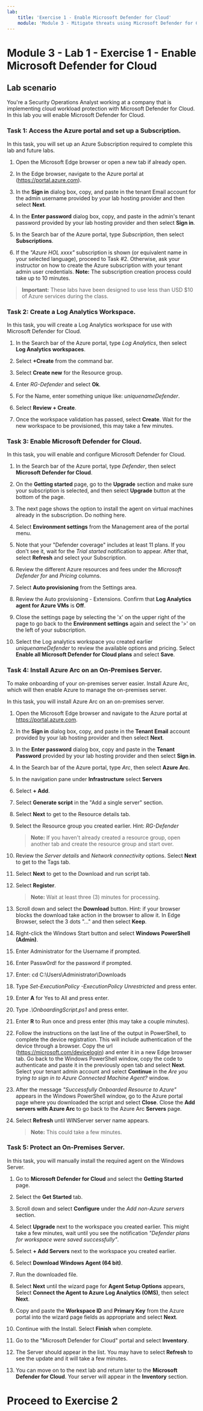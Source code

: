 ```yaml
---
lab:
    title: 'Exercise 1 - Enable Microsoft Defender for Cloud'
    module: 'Module 3 - Mitigate threats using Microsoft Defender for Cloud'
---
```


# Module 3 - Lab 1 - Exercise 1 - Enable Microsoft Defender for Cloud

## Lab scenario

You're a Security Operations Analyst working at a company that is implementing cloud workload protection with Microsoft Defender for Cloud.  In this lab you will enable Microsoft Defender for Cloud.


### Task 1: Access the Azure portal and set up a Subscription.

In this task, you will set up an Azure Subscription required to complete this lab and future labs.
  

1. Open the Microsoft Edge browser or open a new tab if already open.

2. In the Edge browser, navigate to the Azure portal at (https://portal.azure.com).

3. In the **Sign in** dialog box, copy, and paste in the tenant Email account for the admin username provided by your lab hosting provider and then select **Next**.

4. In the **Enter password** dialog box, copy, and paste in the admin's tenant password provided by your lab hosting provider and then select **Sign in**.

5. In the Search bar of the Azure portal, type *Subscription*, then select **Subscriptions**. 

6. If the *"Azure HOL xxxx"* subscription is shown (or equivalent name in your selected language), proceed to Task #2. Otherwise, ask your instructor on how to create the Azure subscription with your tenant admin user credentials. **Note:** The subscription creation process could take up to 10 minutes. 

>**Important:** These labs have been designed to use less than USD $10 of Azure services during the class.


### Task 2: Create a Log Analytics Workspace.

In this task, you will create a Log Analytics workspace for use with Microsoft Defender for Cloud.

1. In the Search bar of the Azure portal, type *Log Analytics*, then select **Log Analytics workspaces**.

2. Select **+Create** from the command bar.

3. Select **Create new** for the Resource group.

4. Enter *RG-Defender* and select **Ok**.

5. For the Name, enter something unique like: *uniquenameDefender*.

6. Select **Review + Create**.

7. Once the workspace validation has passed, select **Create**. Wait for the new workspace to be provisioned, this may take a few minutes.


### Task 3: Enable Microsoft Defender for Cloud.

In this task, you will enable and configure Microsoft Defender for Cloud.

1. In the Search bar of the Azure portal, type *Defender*, then select **Microsoft Defender for Cloud**.

2. On the **Getting started** page, go to the **Upgrade** section and make sure your subscription is selected, and then select **Upgrade** button at the bottom of the page.

3. The next page shows the option to install the agent on virtual machines already in the subscription. Do nothing here.

4. Select **Environment settings** from the Management area of the portal menu.

5. Note that your "Defender coverage" includes at least 11 plans. If you don't see it, wait for the *Trial started* notification to appear. After that, select **Refresh** and select your Subscription. 

6. Review the different Azure resources and fees under the *Microsoft Defender for* and *Pricing* columns.

7. Select **Auto provisioning** from the Settings area.

8. Review the Auto provisioning - Extensions. Confirm that **Log Analytics agent for Azure VMs** is **Off**.

9. Close the settings page by selecting the 'x' on the upper right of the page to go back to the **Environment settings** again and select the '>' on the left of your subscription.

10. Select the Log analytics workspace you created earlier *uniquenameDefender* to review the available options and pricing. Select **Enable all Microsoft Defender for Cloud plans** and select **Save**.


### Task 4: Install Azure Arc on an On-Premises Server.

To make onboarding of your on-premises server easier.  Install Azure Arc, which will then enable Azure to manage the on-premises server.

In this task, you will install Azure Arc on an on-premises server.

1. Open the Microsoft Edge browser and navigate to the Azure portal at https://portal.azure.com.

2. In the **Sign in** dialog box, copy, and paste in the **Tenant Email** account provided by your lab hosting provider and then select **Next**.

3. In the **Enter password** dialog box, copy and paste in the **Tenant Password** provided by your lab hosting provider and then select **Sign in**.

4. In the Search bar of the Azure portal, type *Arc*, then select **Azure Arc**.

5. In the navigation pane under **Infrastructure** select **Servers**

6. Select **+ Add**.

7. Select **Generate script** in the "Add a single server" section.

8. Select **Next** to get to the Resource details tab.

19. Select the Resource group you created earlier. Hint: *RG-Defender*

    >**Note:** If you haven't already created a resource group, open another tab and create the resource group and start over.

10. Review the *Server details* and *Network connectivity* options. Select **Next** to get to the Tags tab.

11. Select **Next** to get to the Download and run script tab.

12. Select **Register**.

    >**Note:** Wait at least three (3) minutes for processing.

13. Scroll down and select the **Download** button. Hint: if your browser blocks the download take action in the browser to allow it. In Edge Browser, select the 3 dots "..." and then select **Keep**. 

14. Right-click the Windows Start button and select **Windows PowerShell (Admin)**.

15. Enter Administrator for the Username if prompted.

16. Enter Passw0rd! for the password if prompted.

17. Enter: cd C:\Users\Administrator\Downloads

18. Type *Set-ExecutionPolicy -ExecutionPolicy Unrestricted* and press enter.

19. Enter **A** for Yes to All and press enter.

20. Type *.\OnboardingScript.ps1* and press enter.

21. Enter **R** to Run once and press enter (this may take a couple minutes).

22. Follow the instructions on the last line of the output in PowerShell, to complete the device registration.  This will include authentication of the device through a browser.  Copy the url (https://microsoft.com/devicelogin) and enter it in a new Edge browser tab. Go back to the Windows PowerShell window, copy the code to authenticate and paste it in the previously open tab and select **Next**. Select your tenant admin account and select **Continue** in the *Are you trying to sign in to Azure Connected Machine Agent?* window. 

23. After the message *"Successfully Onboarded Resource to Azure"* appears in the Windows PowerShell window, go to the Azure portal page where you downloaded the script and select **Close**. Close the **Add servers with Azure Arc** to go back to the Azure Arc **Servers** page.

24. Select **Refresh** until WINServer server name appears.

    >**Note:** This could take a few minutes.


### Task 5: Protect an On-Premises Server.

In this task, you will manually install the required agent on the Windows Server.

1. Go to **Microsoft Defender for Cloud** and select the **Getting Started** page.

2. Select the **Get Started** tab.

3. Scroll down and select **Configure** under the *Add non-Azure servers* section.

4. Select **Upgrade** next to the workspace you created earlier.  This might take a few minutes, wait until you see the notification *"Defender plans for workspace were saved successfully"*.

5. Select **+ Add Servers** next to the workspace you created earlier.

6. Select **Download Windows Agent (64 bit)**.

7. Run the downloaded file.

8. Select **Next** until the wizard page for **Agent Setup Options** appears, Select **Connect the Agent to Azure Log Analytics (OMS)**, then select **Next**.

9. Copy and paste the **Workspace ID** and **Primary Key** from the Azure portal into the wizard page fields as appropriate and select **Next**.

10. Continue with the Install. Select **Finish** when complete.

11. Go to the "Microsoft Defender for Cloud" portal and select **Inventory**.

12. The Server should appear in the list.  You may have to select **Refresh** to see the update and it will take a few minutes.

13. You can move on to the next lab and return later to the **Microsoft Defender for Cloud**. Your server will appear in the **Inventory** section. 

# Proceed to Exercise 2
